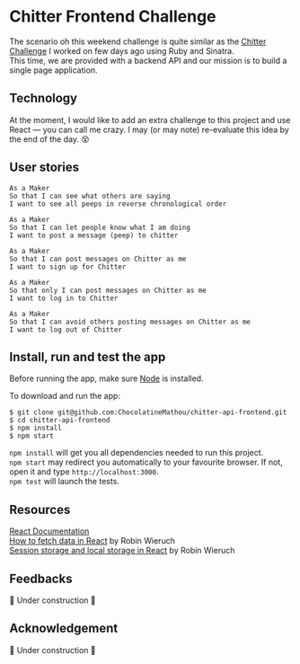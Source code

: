 # Chitter Frontend Challenge

The scenario oh this weekend challenge is quite similar as the [Chitter Challenge](https://github.com/ChocolatineMathou/chitter-challenge) I worked on few days ago using Ruby and Sinatra.  
This time, we are provided with a backend API and our mission is to build a single page application. 

## Technology

At the moment, I would like to add an extra challenge to this project and use React — you can call me crazy. I may (or may note) re-evaluate this idea by the end of the day. :dizzy_face:

## User stories

```
As a Maker
So that I can see what others are saying  
I want to see all peeps in reverse chronological order

As a Maker
So that I can let people know what I am doing  
I want to post a message (peep) to chitter

As a Maker
So that I can post messages on Chitter as me
I want to sign up for Chitter

As a Maker
So that only I can post messages on Chitter as me
I want to log in to Chitter

As a Maker
So that I can avoid others posting messages on Chitter as me
I want to log out of Chitter
```

## Install, run and test the app

Before running the app, make sure [Node](https://nodejs.org/en/) is installed.  

To download and run the app:  

``` 
$ git clone git@github.com:ChocolatineMathou/chitter-api-frontend.git  
$ cd chitter-api-frontend  
$ npm install
$ npm start
```
`npm install` will get you all dependencies needed to run this project.  
`npm start` may redirect you automatically to your favourite browser. If not, open it and type `http://localhost:3000`.  
`npm test` will launch the tests.

## Resources

[React Documentation](https://reactjs.org/docs/getting-started.html)  
[How to fetch data in React](https://www.robinwieruch.de/react-fetching-data/#react-how-fetch-data) by Robin Wieruch  
[Session storage and local storage in React](https://www.robinwieruch.de/local-storage-react/) by Robin Wieruch

## Feedbacks

:construction: Under construction :construction:

## Acknowledgement

:construction: Under construction :construction: